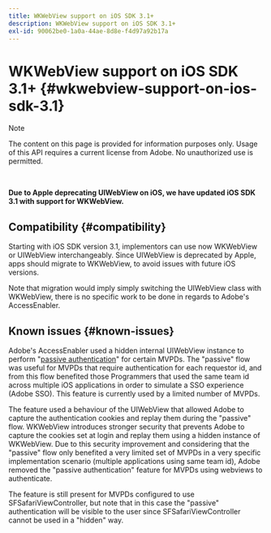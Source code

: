 ```yaml
---
title: WKWebView support on iOS SDK 3.1+
description: WKWebView support on iOS SDK 3.1+
exl-id: 90062be0-1a0a-44ae-8d8e-f4d97a92b17a
---
```

# WKWebView support on iOS SDK 3.1+ {#wkwebview-support-on-ios-sdk-3.1}

>[!NOTE]
>
>The content on this page is provided for information purposes only. Usage of this API requires a current license from Adobe. No unauthorized use is permitted.

</br>

**Due to Apple deprecating UIWebView on iOS, we have updated iOS SDK 3.1 with support for WKWebView.**

## Compatibility {#compatibility}

Starting with iOS SDK version 3.1, implementors can use now WKWebView or UIWebView interchangeably. Since UIWebView is deprecated by Apple, apps should migrate to WKWebView, to avoid issues with future iOS versions.

Note that migration would imply simply switching the UIWebView class with WKWebView, there is no specific work to be done in regards to Adobe's AccessEnabler.

## Known issues {#known-issues}

Adobe's AccessEnabler used a hidden internal UIWebView instance to perform "[passive authentication](/help/authentication/sso-passive-authn.md)" for certain MVPDs. The "passive" flow was useful for MVPDs that require authentication for each requestor id, and from this flow benefited those Programmers that used the same team id across multiple iOS applications in order to simulate a SSO experience (Adobe SSO). This feature is currently used by a limited number of MVPDs.

The feature used a behaviour of the UIWebView that allowed Adobe to capture the authentication cookies and replay them during the "passive" flow. WKWebView introduces stronger security that prevents Adobe to capture the cookies set at login and replay them using a hidden instance of WKWebView. Due to this security improvement and considering that the "passive" flow only benefited a very limited set of MVPDs in a very specific implementation scenario (multiple applications using same team id), Adobe removed the "passive authentication" feature for MVPDs using webviews to authenticate. 

The feature is still present for MVPDs configured to use SFSafariViewController, but note that in this case the "passive" authentication will be visible to the user since SFSafariViewController cannot be used in a "hidden" way.
